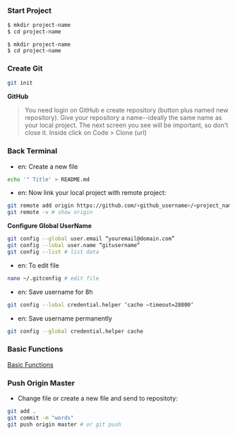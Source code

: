### Start Project

```bash
$ mkdir project-name
$ cd project-name
```

```terminal
$ mkdir project-name
$ cd project-name
```

### Create Git

```bash
git init
```

**GitHub**

> You need login on GitHub e create repository (button plus named new repository).
> Give your repository a name--ideally the same name as your local project.
> The next screen you see will be important, so don't close it.
> Inside click on Code > Clone (url)

### Back Terminal

* en: Create a new file
```bash
echo '" Title' > README.md
```

* en: Now link your local project with remote project:
```bash
git remote add origin https://github.com/<github_username>/<project_name>.git
git remote -v # show origin 
```

**Configure Global UserName**

```bash
git config --global user.email “youremail@domain.com”
git config --lobal user.name “gitusername“
git config --list # list data
```
* en: To edit file
```bash
nano ~/.gitconfig # edit file
```

* en: Save username for 8h
```bash
git config --lobal credential.helper ‘cache –timeout=28800’
```

* en: Save username permanently
```bash
git config --global credential.helper cache
```
 
### Basic Functions

[Basic Functions](https://www.gnial.com.br/gnialhelp/git-and-github-basic-functions/)

### Push Origin Master

* Change file or create a new file and send to repositoty:

```bash
git add .
git commit -m "words"
git push origin master # or git push
```




